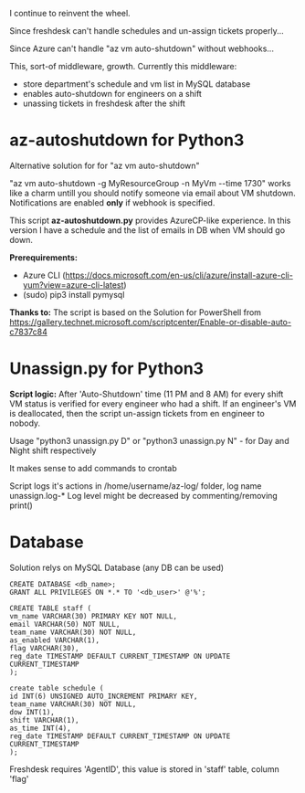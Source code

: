 I continue to reinvent the wheel.

Since freshdesk can't handle schedules and un-assign tickets properly...

Since Azure can't handle "az vm auto-shutdown" without webhooks...

This, sort-of middleware, growth.
Currently this middleware:
- store department's schedule and vm list in MySQL database
- enables auto-shutdown for engineers on a shift
- unassing tickets in freshdesk after the shift


# az-autoshutdown for Python3
Alternative solution for for "az vm auto-shutdown"

"az vm auto-shutdown -g MyResourceGroup -n MyVm --time 1730" works like a charm untill you should notify someone via email about VM shutdown. Notifications are enabled **only** if webhook is specified.

This script **az-autoshutdown.py** provides AzureCP-like experience. In this version I have a schedule and the list of emails in DB when VM should go down.

**Prerequirements:**
- Azure CLI (https://docs.microsoft.com/en-us/cli/azure/install-azure-cli-yum?view=azure-cli-latest)
- (sudo) pip3 install pymysql

**Thanks to:**
The script is based on the Solution for PowerShell from https://gallery.technet.microsoft.com/scriptcenter/Enable-or-disable-auto-c7837c84


# Unassign.py for Python3
**Script logic:** After 'Auto-Shutdown' time (11 PM and 8 AM) for every shift VM status is verified for every engineer who had a shift. If an engineer's VM is deallocated, then the script un-assign tickets from en engineer to nobody.

Usage "python3 unassign.py D" or "python3 unassign.py N" - for Day and Night shift respectively

It makes sense to add commands to crontab

Script logs it's actions in /home/username/az-log/ folder, log name unassign.log-*
Log level might be decreased by commenting/removing print()


# Database
Solution relys on MySQL Database (any DB can be used)

    CREATE DATABASE <db_name>;
    GRANT ALL PRIVILEGES ON *.* TO '<db_user>' @'%';
    
    CREATE TABLE staff (
    vm_name VARCHAR(30) PRIMARY KEY NOT NULL,
    email VARCHAR(50) NOT NULL,
    team_name VARCHAR(30) NOT NULL,
    as_enabled VARCHAR(1),
    flag VARCHAR(30),
    reg_date TIMESTAMP DEFAULT CURRENT_TIMESTAMP ON UPDATE CURRENT_TIMESTAMP
    );
    
    create table schedule (
    id INT(6) UNSIGNED AUTO_INCREMENT PRIMARY KEY,
    team_name VARCHAR(30) NOT NULL,
    dow INT(1),
    shift VARCHAR(1),
    as_time INT(4),
    reg_date TIMESTAMP DEFAULT CURRENT_TIMESTAMP ON UPDATE CURRENT_TIMESTAMP
    );
 
Freshdesk requires 'AgentID', this value is stored in 'staff' table, column 'flag'
